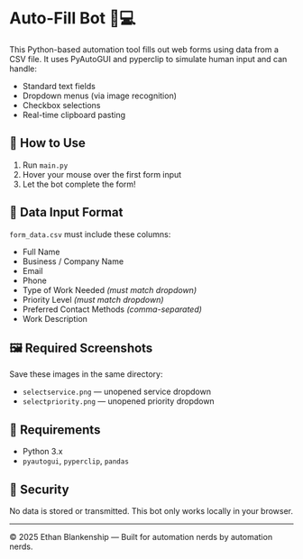 
# Auto-Fill Bot 🧠💻

This Python-based automation tool fills out web forms using data from a CSV file. It uses PyAutoGUI and pyperclip to simulate human input and can handle:

- Standard text fields
- Dropdown menus (via image recognition)
- Checkbox selections
- Real-time clipboard pasting

## 🚀 How to Use

1. Run `main.py`
2. Hover your mouse over the first form input
3. Let the bot complete the form!

## 💾 Data Input Format

`form_data.csv` must include these columns:
- Full Name
- Business / Company Name
- Email
- Phone
- Type of Work Needed *(must match dropdown)*
- Priority Level *(must match dropdown)*
- Preferred Contact Methods *(comma-separated)*
- Work Description

## 🖼 Required Screenshots

Save these images in the same directory:
- `selectservice.png` — unopened service dropdown
- `selectpriority.png` — unopened priority dropdown

## 🧰 Requirements
- Python 3.x
- `pyautogui`, `pyperclip`, `pandas`

## 🔐 Security
No data is stored or transmitted. This bot only works locally in your browser.

---

© 2025 Ethan Blankenship — Built for automation nerds by automation nerds.
